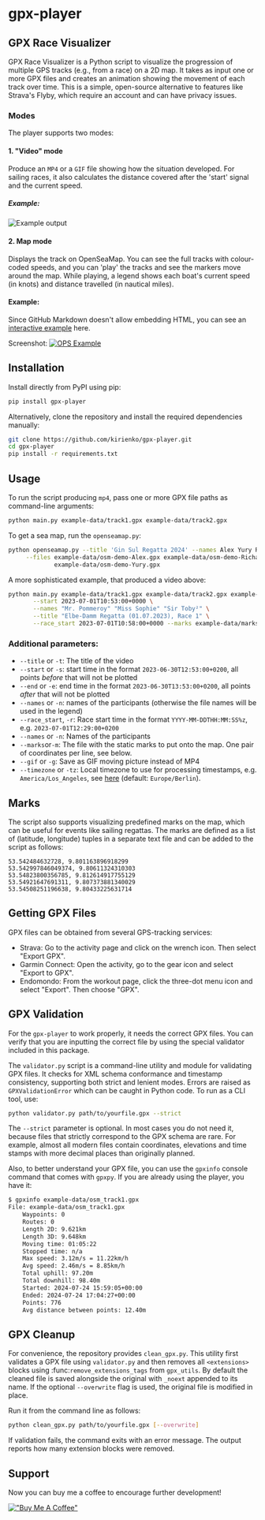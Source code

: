 # gpx-player
## GPX Race Visualizer

GPX Race Visualizer is a Python script to visualize the progression of multiple GPS tracks (e.g., from a race) on a 2D map. 
It takes as input one or more GPX files and creates an animation showing the movement of each track over time. 
This is a simple, open-source alternative to features like Strava's Flyby, which require an account and can have privacy issues.

### Modes
The player supports two modes:
#### 1. "Video" mode
Produce an `MP4` or a `GIF` file showing how the situation developed.
For sailing races, it also calculates the distance covered after the 'start' signal and the current speed.
##### Example:
![Example output](example.gif "Example of the script output")

#### 2. Map mode
Displays the track on OpenSeaMap.
You can see the full tracks with colour-coded speeds,
and you can 'play' the tracks and see the markers move around the map. While playing, a legend shows each boat's current speed (in knots) and distance travelled (in nautical miles).

#### Example:
Since GitHub Markdown doesn't allow embedding HTML, 
you can see an [interactive example](https://kirienko.github.io/static/GinSul-2024.html) here.

Screenshot:
[![OPS Example](./example_osm.png)](https://kirienko.github.io/static/GinSul-2024.html)
## Installation

Install directly from PyPI using pip:
```bash
pip install gpx-player
```

Alternatively, clone the repository and install the required dependencies manually:
```bash
git clone https://github.com/kirienko/gpx-player.git
cd gpx-player
pip install -r requirements.txt
```

## Usage
To run the script producing `mp4`, pass one or more GPX file paths as command-line arguments:
```bash
python main.py example-data/track1.gpx example-data/track2.gpx
```
To get a sea map, run the `openseamap.py`:
```bash
python openseamap.py --title 'Gin Sul Regatta 2024' --names Alex Yury Richard \
     --files example-data/osm-demo-Alex.gpx example-data/osm-demo-Richard.gpx \
             example-data/osm-demo-Yury.gpx
```

A more sophisticated example, that produced a video above:
```bash
python main.py example-data/track1.gpx example-data/track2.gpx example-data/track3.gpx \
       --start 2023-07-01T10:53:00+0000 \
       --names "Mr. Pommeroy" "Miss Sophie" "Sir Toby²" \
       --title "Elbe-Damm Regatta (01.07.2023), Race 1" \
       --race_start 2023-07-01T10:58:00+0000 --marks example-data/marks.txt -g
```
### Additional parameters:
* `--title` or `-t`: The title of the video
* `--start` or `-s`: start time in the format `2023-06-30T12:53:00+0200`, all points _before_ that will not be plotted
* `--end` or `-e`: end time in the format `2023-06-30T13:53:00+0200`, all points _after_ that will not be plotted
* `--names` or `-n`: names of the participants (otherwise the file names will be used in the legend)
* `--race_start`, `-r`: Race start time in the format `YYYY-MM-DDTHH:MM:SS%z`, e.g. `2023-07-01T12:29:00+0200`
* `--names` or `-n`: Names of the participants
* `--marks`or`-m`: The file with the static marks to put onto the map. One pair of coordinates per line, see below.
* `--gif` or `-g`: Save as GIF moving picture instead of MP4
* `--timezone` or `-tz`: Local timezone to use for processing timestamps, e.g. `America/Los_Angeles`, see [here](https://en.wikipedia.org/wiki/List_of_tz_database_time_zones) (default: `Europe/Berlin`).

## Marks
The script also supports visualizing predefined marks on the map, which can be useful for events like sailing regattas.
The marks are defined as a list of (latitude, longitude) tuples in a separate text file and can be added to the script as follows:
```
53.542484632728, 9.801163896918299
53.542997846049374, 9.80611324310303
53.54823800356785, 9.812614917755129
53.54921647691311, 9.807373881340029
53.54508251196638, 9.80433225631714
```

## Getting GPX Files

GPX files can be obtained from several GPS-tracking services:
* Strava: Go to the activity page and click on the wrench icon. Then select "Export GPX".
* Garmin Connect: Open the activity, go to the gear icon and select "Export to GPX".
* Endomondo: From the workout page, click the three-dot menu icon and select "Export". Then choose "GPX".

## GPX Validation

For the `gpx-player` to work properly, it needs the correct GPX files.
You can verify that you are inputting the correct file by using the special validator 
included in this package.

The `validator.py` script is a command-line utility and module for validating GPX files. 
It checks for XML schema conformance and timestamp consistency, 
supporting both strict and lenient modes. 
Errors are raised as `GPXValidationError` which can be caught in Python code. 
To run as a CLI tool, use:
```bash
python validator.py path/to/yourfile.gpx --strict
```

The `--strict` parameter is optional. In most cases you do not need it, 
because files that strictly correspond to the GPX schema are rare. 
For example, almost all modern files contain coordinates, elevations and time stamps 
with more decimal places than originally planned.

Also, to better understand your GPX file, you can use the `gpxinfo` console command 
that comes with `gpxpy`. If you are already using the player, you have it:

```bash
$ gpxinfo example-data/osm_track1.gpx 
File: example-data/osm_track1.gpx
    Waypoints: 0
    Routes: 0
    Length 2D: 9.621km
    Length 3D: 9.648km
    Moving time: 01:05:22
    Stopped time: n/a
    Max speed: 3.12m/s = 11.22km/h
    Avg speed: 2.46m/s = 8.85km/h
    Total uphill: 97.20m
    Total downhill: 98.40m
    Started: 2024-07-24 15:59:05+00:00
    Ended: 2024-07-24 17:04:27+00:00
    Points: 776
    Avg distance between points: 12.40m

```

## GPX Cleanup

For convenience, the repository provides `clean_gpx.py`. This utility first
validates a GPX file using `validator.py` and then removes all `<extensions>`
blocks using :func:`remove_extensions_tags` from `gpx_utils`. By default the
cleaned file is saved alongside the original with `_noext` appended to its name.
If the optional `--overwrite` flag is used, the original file is modified in
place.

Run it from the command line as follows:

```bash
python clean_gpx.py path/to/yourfile.gpx [--overwrite]
```

If validation fails, the command exits with an error message. The output reports
how many extension blocks were removed.

## Support
Now you can buy me a coffee to encourage further development!

[!["Buy Me A Coffee"](https://www.buymeacoffee.com/assets/img/custom_images/orange_img.png)](https://www.buymeacoffee.com/kirienko)
